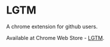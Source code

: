 # LGTM

A chrome extension for github users.

Available at Chrome Web Store - [LGTM](https://chrome.google.com/webstore/detail/lgtm/pkifelaabllbhdeeekikmlicmclokbfe).
